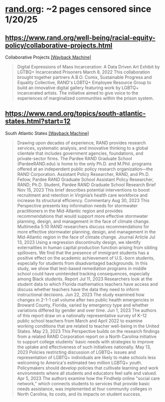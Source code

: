 



# [rand.org](rand.org): ~2 pages censored since 1/20/25

## https://www.rand.org/well-being/racial-equity-policy/collaborative-projects.html


Collaborative Projects [[Wayback Machine]](https://web.archive.org/web/20240000000000*/https://www.rand.org/well-being/racial-equity-policy/collaborative-projects.html)

> Digital Expressions of Mass Incarceration: A Data Driven Art Exhibit by LGTBQ+ Incarcerated Prisoners March 8, 2022 This collaboration brought together partners A.B.O. Comix, Sustainable Progress and Equality Collective, RAND's LGBTQ+ Employee Resource Group to build an innovative digital gallery featuring work by LGBTQ+ incarcerated artists. The initiative aimed to give voice to the experiences of marginalized communities within the prison system.
## https://www.rand.org/topics/south-atlantic-states.html?start=12


South Atlantic States [[Wayback Machine]](https://web.archive.org/web/20240000000000*/https://www.rand.org/topics/south-atlantic-states.html?start=12)

> Drawing upon decades of experience, RAND provides research services, systematic analysis, and innovative thinking to a global clientele that includes government agencies, foundations, and private-sector firms. The Pardee RAND Graduate School (PardeeRAND.edu) is home to the only Ph.D. and M.Phil. programs offered at an independent public policy research organization—the RAND Corporation. Assistant Policy Researcher, RAND, and Ph.D. Fellow, Pardee RAND Graduate School Assistant Policy Researcher, RAND; Ph.D. Student, Pardee RAND Graduate School Research Brief Nov 15, 2023 This brief describes potential interventions to boost recruitment and retention in Virginia’s health care workforce and increase its structural efficiency. Commentary Aug 30, 2023 This Perspective presents key information needs for stormwater practitioners in the Mid-Atlantic region and provides recommendations that would support more effective stormwater planning, design, and management in the face of climate change. Multimedia 5:10 RAND researchers discuss recommendations for more effective stormwater planning, design, and management in the Mid-Atlantic region in the face of climate change. Journal Article Jul 13, 2023 Using a regression discontinuity design, we identify externalities in human capital production function arising from sibling spillovers. We find that the presence of immigrant students has a positive effect on the academic achievement of U.S.-born students, especially for students from disadvantaged backgrounds. In this study, we show that test-based remediation programs in middle school could have unintended tracking consequences, especially among Black students. Report Jul 11, 2023 Researchers look at the student data to which Florida mathematics teachers have access and discuss whether teachers have the data they need to inform instructional decisions. Jun 22, 2023 The study examined how changes in 2-1-1 call volume after two public health emergencies in Broward County, Florida, varied by emergency type and whether variations differed by gender and over time. Jun 1, 2023 The authors of this report draw on a nationally representative survey of K–12 public school teachers from March and April 2022 to examine working conditions that are related to teacher well-being in the United States. May 23, 2023 This Perspective builds on the research findings from a related RAND Corporation report on a North Carolina initiative to support college students' basic needs with strategies to improve the uptake and effectiveness of such initiatives nationally. May 13, 2023 Policies restricting discussion of LGBTQ+ issues and representation of LGBTQ+ individuals are likely to make schools less welcoming to America's estimated two million LGBTQ+ youth. Policymakers should develop policies that cultivate learning and work environments where all students and educators feel safe and valued. Apr 5, 2023 The authors examine how the Findhelp online "social care network," which connects students to services that provide basic needs assistance, was implemented at four community colleges in North Carolina, its costs, and its impacts on student success.